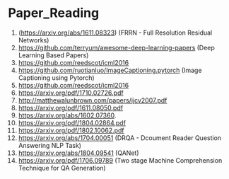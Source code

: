 # Paper_Reading

1. (https://arxiv.org/abs/1611.08323) (FRRN - Full Resolution Residual Networks)    
2. https://github.com/terryum/awesome-deep-learning-papers (Deep Learning Based Papers)    
3. https://github.com/reedscot/icml2016  
4. https://github.com/ruotianluo/ImageCaptioning.pytorch  (Image Captioning using Pytorch)    
5. https://github.com/reedscot/icml2016  
6. https://arxiv.org/pdf/1710.02726.pdf  
7. http://matthewalunbrown.com/papers/ijcv2007.pdf  
8. https://arxiv.org/pdf/1611.08050.pdf  
9. https://arxiv.org/abs/1602.07360.  
10. https://arxiv.org/pdf/1804.02864.pdf  
11. https://arxiv.org/pdf/1802.10062.pdf
12. https://arxiv.org/abs/1704.00051 (DRQA - Dcoument Reader Question Answering NLP Task)  
13. https://arxiv.org/abs/1804.09541 (QANet)    
14. https://arxiv.org/pdf/1706.09789 (Two stage Machine Comprehension Technique for QA Generation)    

